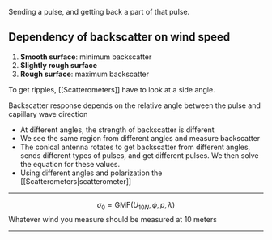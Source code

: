 Sending a pulse, and getting back a part of that pulse. 
## Dependency of backscatter on wind speed

1. **Smooth surface**: minimum backscatter
2. **Slightly rough surface**
3. **Rough surface**: maximum backscatter

To get ripples, [[Scatterometers]] have to look at a side angle.

Backscatter response depends on the relative angle between the pulse and capillary wave direction

- At different angles, the strength of backscatter is different
- We see the same region from different angles and measure backscatter
- The conical antenna rotates to get backscatter from different angles, sends different types of pulses, and get different pulses. We then solve the equation for these values.
- Using different angles and polarization the [[Scatterometers|scatterometer]] 
___
$$
\sigma_{0}=\mathrm{GMF}(U_{10N}, \phi, p, \lambda)
$$
Whatever wind you measure should be measured at 10 meters
___
